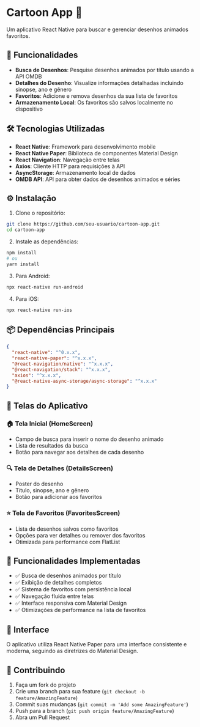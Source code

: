 # Cartoon App 🎨

Um aplicativo React Native para buscar e gerenciar desenhos animados favoritos.

## 📱 Funcionalidades

- **Busca de Desenhos**: Pesquise desenhos animados por título usando a API OMDB
- **Detalhes do Desenho**: Visualize informações detalhadas incluindo sinopse, ano e gênero
- **Favoritos**: Adicione e remova desenhos da sua lista de favoritos
- **Armazenamento Local**: Os favoritos são salvos localmente no dispositivo

## 🛠️ Tecnologias Utilizadas

- **React Native**: Framework para desenvolvimento mobile
- **React Native Paper**: Biblioteca de componentes Material Design
- **React Navigation**: Navegação entre telas
- **Axios**: Cliente HTTP para requisições à API
- **AsyncStorage**: Armazenamento local de dados
- **OMDB API**: API para obter dados de desenhos animados e séries



## ⚙️ Instalação

1. Clone o repositório:
```bash
git clone https://github.com/seu-usuario/cartoon-app.git
cd cartoon-app
```

2. Instale as dependências:
```bash
npm install
# ou
yarn install
```

3. Para Android:
```bash
npx react-native run-android
```

4. Para iOS:
```bash
npx react-native run-ios
```

## 📦 Dependências Principais

```json
{
  "react-native": "^0.x.x",
  "react-native-paper": "^x.x.x",
  "@react-navigation/native": "^x.x.x",
  "@react-navigation/stack": "^x.x.x",
  "axios": "^x.x.x",
  "@react-native-async-storage/async-storage": "^x.x.x"
}
```


## 📱 Telas do Aplicativo

### 🏠 Tela Inicial (HomeScreen)
- Campo de busca para inserir o nome do desenho animado
- Lista de resultados da busca
- Botão para navegar aos detalhes de cada desenho

### 🔍 Tela de Detalhes (DetailsScreen)
- Poster do desenho
- Título, sinopse, ano e gênero
- Botão para adicionar aos favoritos

### ⭐ Tela de Favoritos (FavoritesScreen)
- Lista de desenhos salvos como favoritos
- Opções para ver detalhes ou remover dos favoritos
- Otimizada para performance com FlatList

## 🚀 Funcionalidades Implementadas

- ✅ Busca de desenhos animados por título
- ✅ Exibição de detalhes completos
- ✅ Sistema de favoritos com persistência local
- ✅ Navegação fluida entre telas
- ✅ Interface responsiva com Material Design
- ✅ Otimizações de performance na lista de favoritos

## 🎨 Interface

O aplicativo utiliza React Native Paper para uma interface consistente e moderna, seguindo as diretrizes do Material Design.


## 🤝 Contribuindo

1. Faça um fork do projeto
2. Crie uma branch para sua feature (`git checkout -b feature/AmazingFeature`)
3. Commit suas mudanças (`git commit -m 'Add some AmazingFeature'`)
4. Push para a branch (`git push origin feature/AmazingFeature`)
5. Abra um Pull Request

